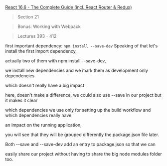 [React 16.6 - The Complete Guide (incl. React Router & Redux)](https://www.udemy.com/react-the-complete-guide-incl-redux/)

> Section 21

> Bonus: Working with Webpack

> Lectures 393 - 412

first important dependency: `npm install --save-dev` 
Speaking of that let's install the first import dependency,

actually two of them with npm install --save-dev,

we install new dependencies and we mark them as development only dependencies

which doesn't really have a big impact

here, doesn't make a difference, we could also use --save in our project but it makes it clear

which dependencies we use only for setting up the build workflow and which dependencies really have

an impact on the running application,

you will see that they will be grouped differently the package.json file later.

Both --save and --save-dev add an entry to package.json so that we can

easily share our project without having to share the big node modules folder too.
